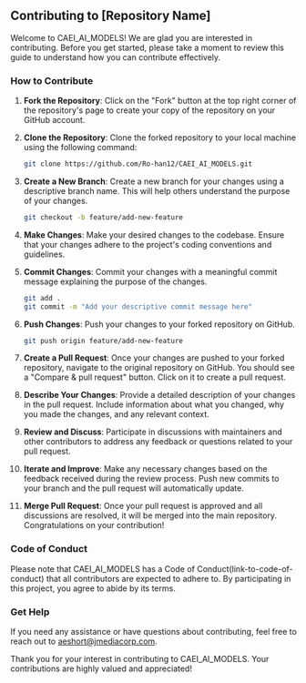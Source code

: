 ## Contributing to [Repository Name]

Welcome to CAEI_AI_MODELS! We are glad you are interested in contributing. Before you get started, please take a moment to review this guide to understand how you can contribute effectively.

### How to Contribute

1. **Fork the Repository**: Click on the "Fork" button at the top right corner of the repository's page to create your copy of the repository on your GitHub account.

2. **Clone the Repository**: Clone the forked repository to your local machine using the following command:

   ```bash
   git clone https://github.com/Ro-han12/CAEI_AI_MODELS.git
   ```

3. **Create a New Branch**: Create a new branch for your changes using a descriptive branch name. This will help others understand the purpose of your changes.

   ```bash
   git checkout -b feature/add-new-feature
   ```

4. **Make Changes**: Make your desired changes to the codebase. Ensure that your changes adhere to the project's coding conventions and guidelines.

5. **Commit Changes**: Commit your changes with a meaningful commit message explaining the purpose of the changes.

   ```bash
   git add .
   git commit -m "Add your descriptive commit message here"
   ```

6. **Push Changes**: Push your changes to your forked repository on GitHub.

   ```bash
   git push origin feature/add-new-feature
   ```

7. **Create a Pull Request**: Once your changes are pushed to your forked repository, navigate to the original repository on GitHub. You should see a "Compare & pull request" button. Click on it to create a pull request.

8. **Describe Your Changes**: Provide a detailed description of your changes in the pull request. Include information about what you changed, why you made the changes, and any relevant context.

9. **Review and Discuss**: Participate in discussions with maintainers and other contributors to address any feedback or questions related to your pull request.

10. **Iterate and Improve**: Make any necessary changes based on the feedback received during the review process. Push new commits to your branch and the pull request will automatically update.

11. **Merge Pull Request**: Once your pull request is approved and all discussions are resolved, it will be merged into the main repository. Congratulations on your contribution!

### Code of Conduct

Please note that CAEI_AI_MODELS has a Code of Conduct(link-to-code-of-conduct) that all contributors are expected to adhere to. By participating in this project, you agree to abide by its terms.

### Get Help

If you need any assistance or have questions about contributing, feel free to reach out to aeshort@jmediacorp.com.

Thank you for your interest in contributing to CAEI_AI_MODELS. Your contributions are highly valued and appreciated!